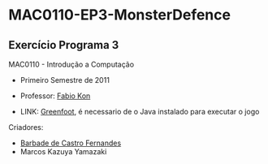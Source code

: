 # MAC0110-EP3-MonsterDefence

## Exercício Programa 3

MAC0110 - Introdução a Computação

- Primeiro Semestre de 2011
- Professor: [Fabio Kon](http://lattes.cnpq.br/2342739419247924)

- LINK: [Greenfoot](http://www.greenfoot.org/scenarios/3208),
  é necessario de o Java instalado para executar o jogo

Criadores:
- [Barbade de Castro Fernandes](https://github.com/barbaradcf)
- Marcos Kazuya Yamazaki
